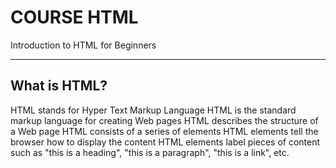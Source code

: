 # COURSE HTML
Introduction to HTML for Beginners
<hr>
<h2>What is HTML?</h2>
    HTML stands for Hyper Text Markup Language
    HTML is the standard markup language for creating Web pages
    HTML describes the structure of a Web page
    HTML consists of a series of elements
    HTML elements tell the browser how to display the content
    HTML elements label pieces of content such as "this is a heading", "this is a paragraph", "this is a link", etc.

